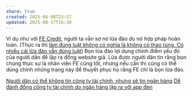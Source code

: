 ```yaml
---
share: true
created: 2025-04-08T23:57
updated: 2025-08-17T16:39
---
```

Ví dụ như với [FE Credit](../../../%F0%9F%93%9CT%C3%A0i%20nguy%C3%AAn/T%C3%ACnh%20h%C3%ACnh%20%E1%BB%9F%20Vi%E1%BB%87t%20Nam/L%C4%A9nh%20v%E1%BB%B1c%20c%E1%BB%A5%20th%E1%BB%83/T%E1%BB%95%20ch%E1%BB%A9c%20t%C3%ADn%20d%E1%BB%A5ng/T%E1%BB%95%20ch%E1%BB%A9c%20t%C3%ADn%20d%E1%BB%A5ng%20phi%20ng%C3%A2n%20h%C3%A0ng/C%C3%B4ng%20ty%20t%C3%A0i%20ch%C3%ADnh%20ti%C3%AAu%20d%C3%B9ng/FE%20Credit/index.md), người ta vẫn sợ nó lừa đảo dù nó hợp pháp hoàn toàn. (Thực ra thì [làm đúng luật không có nghĩa là không có thao túng. Có nhiều cái lừa đảo vẫn đúng luật](../../%C4%90%E1%BA%A1o%20%C4%91%E1%BB%A9c,%20ph%C3%A1p%20lu%E1%BA%ADt.%20Kinh%20t%E1%BA%BF%20ch%C3%ADnh%20tr%E1%BB%8B/Lu%E1%BA%ADt,%20nh%C3%A0%20n%C6%B0%E1%BB%9Bc/L%C3%A0m%20%C4%91%C3%BAng%20lu%E1%BA%ADt%20kh%C3%B4ng%20c%C3%B3%20ngh%C4%A9a%20l%C3%A0%20kh%C3%B4ng%20c%C3%B3%20thao%20t%C3%BAng.%20C%C3%B3%20nhi%E1%BB%81u%20c%C3%A1i%20l%E1%BB%ABa%20%C4%91%E1%BA%A3o%20v%E1%BA%ABn%20%C4%91%C3%BAng%20lu%E1%BA%ADt.md)) Bọn lừa đảo lợi dụng chính điểm yếu đó của người dân để lập ra đống website giả. Lừa được người dân tin rằng bọn chúng thực sự là nhân viên FE cũng tốt, nhưng nếu cần thì cũng có thể dùng chính những trang này để thuyết phục họ rằng FE chỉ là bọn lừa đảo.

[Người dân có thể không tin công ty tài chính, nhưng sẽ tin ngân hàng](../../../%F0%9F%93%9CT%C3%A0i%20nguy%C3%AAn/T%C3%ACnh%20h%C3%ACnh%20%E1%BB%9F%20Vi%E1%BB%87t%20Nam/Ng%C6%B0%E1%BB%9Di%20d%C3%A2n%20c%C3%B3%20th%E1%BB%83%20kh%C3%B4ng%20tin%20c%C3%B4ng%20ty%20t%C3%A0i%20ch%C3%ADnh,%20nh%C6%B0ng%20s%E1%BA%BD%20tin%20ng%C3%A2n%20h%C3%A0ng.md)
[Dễ đánh đồng công ty tài chính do ngân hàng lập ra với app đen](../../../%F0%9F%93%9CT%C3%A0i%20nguy%C3%AAn/T%C3%ACnh%20h%C3%ACnh%20%E1%BB%9F%20Vi%E1%BB%87t%20Nam/D%E1%BB%85%20%C4%91%C3%A1nh%20%C4%91%E1%BB%93ng%20c%C3%B4ng%20ty%20t%C3%A0i%20ch%C3%ADnh%20do%20ng%C3%A2n%20h%C3%A0ng%20l%E1%BA%ADp%20ra%20v%E1%BB%9Bi%20app%20%C4%91en.md)
